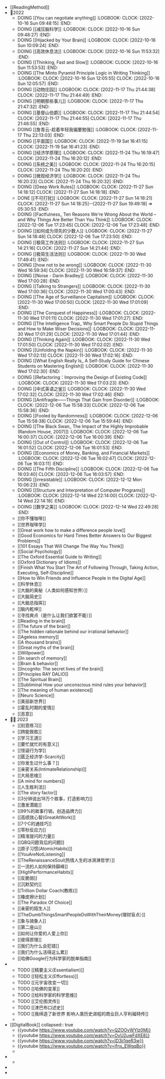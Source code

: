 - [[ReadingMethod]]
- 🍏2022
	- DOING [[You can negotiate anything]]
	  :LOGBOOK:
	  CLOCK: [2022-10-16 Sun 09:48:15]
	  :END:
	- DOING [[减压脑科学]]
	  :LOGBOOK:
	  CLOCK: [2022-10-16 Sun 09:48:27]
	  :END:
	- DOING [[Hijacked by Your Brain]]
	  :LOGBOOK:
	  CLOCK: [2022-10-16 Sun 10:09:24]
	  :END:
	- DOING [[高效休息法]] 
	  :LOGBOOK:
	  CLOCK: [2022-10-16 Sun 11:53:32]
	  :END:
	- DOING [[Thinking, Fast and Slow]]
	  :LOGBOOK:
	  CLOCK: [2022-10-16 Sun 11:53:53]
	  :END:
	- DOING [[The Minto Pyramid Principle Logic in Writing Thinking]]
	  :LOGBOOK:
	  CLOCK: [2022-10-16 Sun 12:05:55]
	  CLOCK: [2022-10-16 Sun 12:05:57]
	  :END:
	- DOING [[动物庄园]]
	  :LOGBOOK:
	  CLOCK: [2022-11-17 Thu 21:44:38]
	  CLOCK: [2022-11-17 Thu 21:44:49]
	  :END:
	- DOING  [[明朝那些事儿]]
	  :LOGBOOK:
	  CLOCK: [2022-11-17 Thu 21:47:32]
	  :END:
	- DOING [[基督山伯爵]]
	  :LOGBOOK:
	  CLOCK: [2022-11-17 Thu 21:44:54]
	  CLOCK: [2022-11-17 Thu 21:44:55]
	  CLOCK: [2022-11-17 Thu 21:46:55]
	  :END:
	- DOING  [[詹青云-趁着年轻我偏要勉强]]
	  :LOGBOOK:
	  CLOCK: [2022-11-17 Thu 22:13:03]
	  :END:
	- DOING [[平面国]]
	  :LOGBOOK:
	  CLOCK: [2022-11-19 Sat 16:41:15]
	  CLOCK: [2022-11-19 Sat 16:41:23]
	  :END:
	- DOING [[经济学原理]]
	  :LOGBOOK:
	  CLOCK: [2022-11-24 Thu 16:19:47]
	  CLOCK: [2022-11-24 Thu 16:20:12]
	  :END:
	- DOING [[系统之美]]
	  :LOGBOOK:
	  CLOCK: [2022-11-24 Thu 16:20:15]
	  CLOCK: [2022-11-24 Thu 16:20:20]
	  :END:
	- DOING [[微观经济学]]
	  :LOGBOOK:
	  CLOCK: [2022-11-24 Thu 16:20:23]
	  CLOCK: [2022-11-24 Thu 16:20:32]
	  :END:
	- DOING [[Deep Work Rules]]
	  :LOGBOOK:
	  CLOCK: [2022-11-27 Sun 14:18:12]
	  CLOCK: [2022-11-27 Sun 14:18:18]
	  :END:
	- DONE [[不可打扰]]
	  :LOGBOOK:
	  CLOCK: [2022-11-27 Sun 14:18:21]
	  CLOCK: [2022-11-27 Sun 14:18:25]--[2022-11-27 Sun 19:49:18] =>  05:30:53
	  :END:
	- DOING [[Factfulness_ Ten Reasons We're Wrong About the World – and Why Things Are Better Than You Think]]
	  :LOGBOOK:
	  CLOCK: [2022-12-06 Tue 17:23:45]
	  CLOCK: [2022-12-06 Tue 17:23:48]
	  :END:
	- DOING [[如何成为领先的少数人]]
	  :LOGBOOK:
	  CLOCK: [2022-11-27 Sun 14:18:48]
	  CLOCK: [2022-12-06 Tue 17:23:50]
	  :END:
	- DOING [[极简工作法则]]
	  :LOGBOOK:
	  CLOCK: [2022-11-27 Sun 14:21:16]
	  CLOCK: [2022-11-27 Sun 14:21:44]
	  :END:
	- DOING [[极简生活法则]]
	  :LOGBOOK:
	  CLOCK: [2022-11-30 Wed 17:49:41]
	  :END:
	- DOING [[how not to be wrong]]
	  :LOGBOOK:
	  CLOCK: [2022-11-30 Wed 16:59:34]
	  CLOCK: [2022-11-30 Wed 16:59:37]
	  :END:
	- DOING [[Noise - Darin Bradley]]
	  :LOGBOOK:
	  CLOCK: [2022-11-30 Wed 17:00:28]
	  :END:
	- DOING [[Talking to Strangers]]
	  :LOGBOOK:
	  CLOCK: [2022-11-30 Wed 17:00:36]
	  CLOCK: [2022-11-30 Wed 17:00:43]
	  :END:
	- DOING [[The Age of Surveillance Capitalism]]
	  :LOGBOOK:
	  CLOCK: [2022-11-30 Wed 17:00:50]
	  CLOCK: [2022-11-30 Wed 17:01:09]
	  :END:
	- DOING [[The Conquest of Happiness]]
	  :LOGBOOK:
	  CLOCK: [2022-11-30 Wed 17:01:11]
	  CLOCK: [2022-11-30 Wed 17:01:27]
	  :END:
	- DOING [[The Intelligence Trap_ Why Smart People Do Stupid Things and How to Make Wiser Decisions]]
	  :LOGBOOK:
	  CLOCK: [2022-11-30 Wed 17:01:29]
	  CLOCK: [2022-11-30 Wed 17:01:44]
	  :END:
	- DOING [[Thinking Again]]
	  :LOGBOOK:
	  CLOCK: [2022-11-30 Wed 17:01:50]
	  CLOCK: [2022-11-30 Wed 17:02:02]
	  :END:
	- DOING [[Unfolding the Napkin]]
	  :LOGBOOK:
	  CLOCK: [2022-11-30 Wed 17:02:13]
	  CLOCK: [2022-11-30 Wed 17:02:16]
	  :END:
	- DOING [[What English Really Is_ A Self-Study Guide for Chinese Students on Mastering English]]
	  :LOGBOOK:
	  CLOCK: [2022-11-30 Wed 17:02:30]
	  :END:
	- DOING [[Refactoring：Improving the Design of Existing Code]]
	  :LOGBOOK:
	  CLOCK: [2022-11-30 Wed 17:03:23]
	  :END:
	- DOING [[中式英语之鉴]]
	  :LOGBOOK:
	  CLOCK: [2022-11-30 Wed 17:02:32]
	  CLOCK: [2022-11-30 Wed 17:02:46]
	  :END:
	- DOING [[Antifragile——Things That Gain from Disorder]]
	  :LOGBOOK:
	  CLOCK: [2022-12-06 Tue 15:58:33]
	  CLOCK: [2022-12-06 Tue 15:58:36]
	  :END:
	- DOING [[Fooled by Randomness]]
	  :LOGBOOK:
	  CLOCK: [2022-12-06 Tue 15:58:38]
	  CLOCK: [2022-12-06 Tue 15:59:44]
	  :END:
	- DOING [[The Black Swan_ The Impact of the Highly Improbable (Random House, 2007)]]
	  :LOGBOOK:
	  CLOCK: [2022-12-06 Tue 16:00:37]
	  CLOCK: [2022-12-06 Tue 16:00:39]
	  :END:
	- DOING  [[Out of Control]]
	  :LOGBOOK:
	  CLOCK: [2022-12-06 Tue 16:01:52]
	  CLOCK: [2022-12-06 Tue 16:01:53]
	  :END:
	- DOING [[Economics of Money, Banking, and Financial Markets]]
	  :LOGBOOK:
	  CLOCK: [2022-12-06 Tue 16:02:47]
	  CLOCK: [2022-12-06 Tue 16:03:11]
	  :END:
	- DOING [[The Fifth Discipline]]
	  :LOGBOOK:
	  CLOCK: [2022-12-06 Tue 16:03:40]
	  CLOCK: [2022-12-06 Tue 16:03:57]
	  :END:
	- DOING  [[irresistable]]
	  :LOGBOOK:
	  CLOCK: [2022-12-12 Mon 10:06:23]
	  :END:
	- DOING [[Structure and Interpretation of Computer Programs]]
	  :LOGBOOK:
	  CLOCK: [2022-12-14 Wed 22:14:00]
	  CLOCK: [2022-12-14 Wed 22:14:18]
	  :END:
	- DOING [[数学之美]]
	  :LOGBOOK:
	  CLOCK: [2022-12-14 Wed 22:49:28]
	  :END:
	- [[你不懂咖啡]]
	- [[世界咖啡学]]
	- [[Great work  how to make a difference people love]]
	- [[Good Economics for Hard Times Better Answers to Our Biggest Problems]]
	- [[101 Essays That Will Change The Way You Think]]
	- [[Social Psychology]]
	- [[The Oxford Essential Guide to Writing]]
	- [[Oxford Dictionary of Idioms]]
	- [[Finish What You Start The Art of Following Through, Taking Action, Executing,  Self-Discipline]]
	- [[How to Win Friends and Influence People in the Digital Age]]
	- [[科学休息]]
	- [[大脑的奥秘（人类如何感知世界）]]
	- [[大脑简史]]
	- [[大脑总指挥]]
	- [[脑内乾坤]]
	- [[寻找爽点（是什么让我们欲罢不能）]]
	- [[Reading in the brain]]
	- [[The future of the brain]]
	- [[The hidden rationale behind our irrational behavior]]
	- [[Ageless memory]]
	- [[A thousand brains]]
	- [[Great myths of the brain]]
	- [[Willpower]]
	- [[In search of memory]]
	- [[Brain & behavior]]
	- [[Incognito: The secret lives of the brain]]
	- [[Principles RAY DALIO]]
	- [[The Spiritual Brain]]
	- [[Subliminal How your unconscious mind rules your behavior]]
	- [[The meaning of human existence]]
	- [[Neuro Science]]
	- [[美丽新世界]]
	- [[霍乱时期的爱情]]
	- [[恶意]]
- 🧑‍🏫 2023
	- [[刻意练习]]
	- [[跨能致胜]]
	- [[学习王道]]
	- [[要忙就忙的有意义]]
	- [[怪诞行为学]]
	- [[匮乏经济学-Scarcity]]
	- [[你发生过什么事？]]
	- [[亲密关系(IntimateRelationship)]]
	- [[大局思维]]
	- [[A mind for numbers]]
	- [[人生胜利法]]
	- [[The story factor]]
	- [[3分钟说出18万个故事，打造影响力]]
	- [[激发潜能]]
	- [[99%的故事行销，创造品牌力]]
	- [[高绩效心智(GreatAtWork)]]
	- [[7个C的通技巧]]
	- [[零秒反应力]]
	- [[精准提问的力量]]
	- [[QBQ问题背后的问题]]
	- [[原子习惯(AtomicHabits)]]
	- [[YouAreNotListening]]
	- [[TheRenaissanceSoul(热情人生的冰淇淋哲学）]]
	- [[一流的人如何保持巔峰]]
	- [[HighPerformanceHabits]]
	- [[反脆弱]]
	- [[沉默契约]]
	- [[Trillion Dollar Coach(教练)]]
	- [[橡皮擦计划]]
	- [[The Paradox Of Choice]]
	- [[亲密的陌生人]]
	- [[TheDumbThingsSmartPeopleDoWithTheirMoney(理财盲点）]]
	- [[象与骑象人]]
	- [[第二座山]]
	- [[如何让你爱的人爱上你]]
	- [[彼得原理]]
	- [[我们为什么会犯错]]
	- [[我们为什么活得这么累]]
	- [[哈佛Google行为科学家的脱单指南]]
-
	- TODO [[精要主义(Essentialism)]]
	- TODO [[轻松主义(Effortless)]]
	- TODO [[元宇宙改变一切]]
	- TODO [[哈佛的变革]]
	- TODO [[给科学家的科学思维]]
	- TODO [[艾伦图灵传]]
	- TODO [[津巴布口述史]]
	- TODO [[我缔造了新世界 影响人类历史进程的商业巨人亨利福特传]]
	-
- [[DigitalBook]]
  collapsed:: true
	- {{youtube https://www.youtube.com/watch?v=QZOOvWYlz0M}}
	- {{youtube https://www.youtube.com/watch?v=OvU2uwFdXE8}}
	- {{youtube https://www.youtube.com/watch?v=ID3jj1qeR3w}}
	- {{youtube https://www.youtube.com/watch?v=jfnx_EWgqBo}}
	-
-
	-
-
-